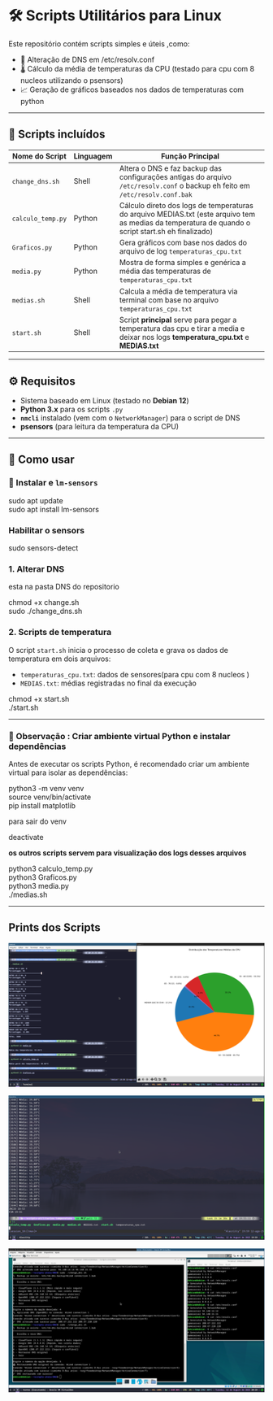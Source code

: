 
# 🛠️ Scripts Utilitários para Linux

Este repositório contém scripts simples e úteis ,como:

- 🔧 Alteração de DNS em /etc/resolv.conf
- 🌡️ Cálculo da média de temperaturas da CPU (testado para cpu com 8 nucleos utilizando o psensors)
- 📈 Geração de gráficos baseados nos dados de temperaturas com python 

---

## 📜 Scripts incluídos

| Nome do Script       | Linguagem | Função Principal                                                                 |
|----------------------|-----------|----------------------------------------------------------------------------------|
| `change_dns.sh`     | Shell     | Altera o DNS e faz backup das configurações antigas do arquivo `/etc/resolv.conf` o backup eh feito em `/etc/resolv.conf.bak` |
| `calculo_temp.py`    | Python    | Cálculo direto dos logs de temperaturas do arquivo MEDIAS.txt (este arquivo tem as medias da temperatura de quando o script start.sh eh finalizado)|
| `Graficos.py`        | Python    | Gera gráficos com base nos dados do arquivo de log `temperaturas_cpu.txt`              |
| `media.py`           | Python    | Mostra de forma simples e genérica a média das temperaturas de `temperaturas_cpu.txt` |
| `medias.sh`          | Shell     | Calcula a média de temperatura via terminal com base no arquivo `temperaturas_cpu.txt` |
| `start.sh`           | Shell     | Script **principal** serve para pegar a temperatura das cpu e tirar a media e deixar nos logs **temperatura_cpu.txt** e **MEDIAS.txt**            | 

---

## ⚙️ Requisitos

- Sistema baseado em Linux (testado no **Debian 12**)
- **Python 3.x** para os scripts `.py`
- **`nmcli`** instalado (vem com o `NetworkManager`) para o script de DNS
- **psensors** (para leitura da temperatura da CPU)

---

## 🚀 Como usar

### 🔧 Instalar e `lm-sensors` 

sudo apt update  
sudo apt install lm-sensors  

### Habilitar o sensors

sudo sensors-detect  

### 1. Alterar DNS 

esta na pasta DNS do repositorio

chmod +x change.sh  
sudo ./change_dns.sh  

### 2. Scripts de temperatura

O script `start.sh` inicia o processo de coleta e grava os dados de temperatura em dois arquivos:

- `temperaturas_cpu.txt`: dados de sensores(para cpu com 8 nucleos )  
- `MEDIAS.txt`: médias registradas no final da execução  

chmod +x start.sh  
./start.sh  

---

### 🐍 Observação : Criar ambiente virtual Python e instalar dependências

Antes de executar os scripts Python, é recomendado criar um ambiente virtual para isolar as dependências:

python3 -m venv venv  
source venv/bin/activate  
pip install matplotlib  

para sair do venv

deactivate  

**os outros scripts servem para visualização dos logs desses arquivos**

python3 calculo_temp.py  
python3 Graficos.py  
python3 media.py  
./medias.sh  

---

## Prints dos Scripts

![Gráfico de Temperatura](./Grafico.png)  

![Execução no Terminal](./term.png)  

![Execução no Terminal](./dns.png)  
